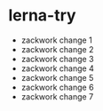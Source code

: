 # lerna-try

* zackwork change 1
* zackwork change 2
* zackwork change 3
* zackwork change 4
* zackwork change 5
* zackwork change 6
* zackwork change 7
